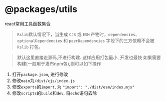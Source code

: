 # @packages/utils

react常用工具函数集合

> `Rslib`默认情况下，当生成 `CJS` 或 `ESM` 产物时，`dependencies`、`optionalDependencies` 和 `peerDependencies` 字段下的三方依赖不会被 `Rslib` 打包。

> 默认这里直接走源码,不进行构建. 这样应用打包最小, 开发也最快 如果需要构建(一般用于发布npm包),则可以如下操作

1. 打开`package.json`, 进行修改
2. 修改`main`为`/dist/cjs/index.js`
3. 修改`exports`的`import`, 为 `"import": "./dist/esm/index.mjs"`
4. 修改`scripts`的`build`和`dev`, 将`echo`语句去除
